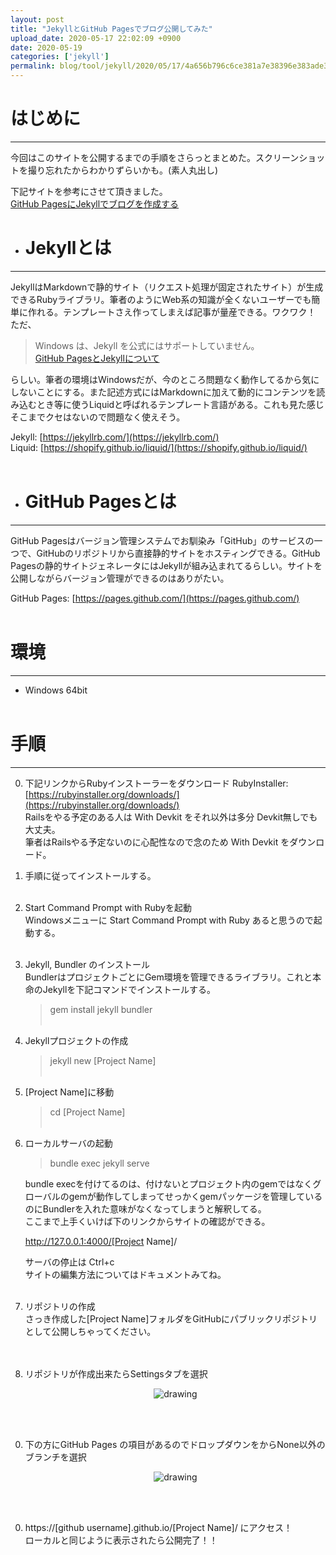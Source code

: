 ```yaml
---
layout: post
title: "JekyllとGitHub Pagesでブログ公開してみた"
upload_date: 2020-05-17 22:02:09 +0900
date: 2020-05-19
categories: ['jekyll']
permalink: blog/tool/jekyll/2020/05/17/4a656b796c6ce381a7e38396e383ade382b0e585ace9968be38197e381a6e381bfe3819f5be6ba96e58299e7b7a85d
---
```


# はじめに
***
今回はこのサイトを公開するまでの手順をさらっとまとめた。スクリーンショットを撮り忘れたからわかりずらいかも。(素人丸出し)  

下記サイトを参考にさせて頂きました。  
[GitHub PagesにJekyllでブログを作成する](https://note.com/airis0/n/n191e89b83e1d)



- # Jekyllとは
***
JekyllはMarkdownで静的サイト（リクエスト処理が固定されたサイト）が生成できるRubyライブラリ。筆者のようにWeb系の知識が全くないユーザーでも簡単に作れる。テンプレートさえ作ってしまえば記事が量産できる。ワクワク！  
ただ、
  > Windows は、Jekyll を公式にはサポートしていません。  
  [GitHub PagesとJekyllについて](https://help.github.com/ja/github/working-with-github-pages/about-github-pages-and-jekyll)

  らしい。筆者の環境はWindowsだが、今のところ問題なく動作してるから気にしないことにする。また記述方式にはMarkdownに加えて動的にコンテンツを読み込むとき等に使うLiquidと呼ばれるテンプレート言語がある。これも見た感じそこまでクセはないので問題なく使えそう。  

  Jekyll: [https://jekyllrb.com/](https://jekyllrb.com/)  
  Liquid: [https://shopify.github.io/liquid/](https://shopify.github.io/liquid/)
<br><br>

- # GitHub Pagesとは
***
GitHub Pagesはバージョン管理システムでお馴染み「GitHub」のサービスの一つで、GitHubのリポジトリから直接静的サイトをホスティングできる。GitHub Pagesの静的サイトジェネレータにはJekyllが組み込まれてるらしい。サイトを公開しながらバージョン管理ができるのはありがたい。  

  GitHub Pages: [https://pages.github.com/](https://pages.github.com/)
<br><br>

# 環境
***
- Windows 64bit
<br><br>

# 手順
***

0. 下記リンクからRubyインストーラーをダウンロード
RubyInstaller: [https://rubyinstaller.org/downloads/](https://rubyinstaller.org/downloads/)  
Railsをやる予定のある人は With Devkit をそれ以外は多分 Devkit無しでも大丈夫。  
筆者はRailsやる予定ないのに心配性なので念のため With Devkit をダウンロード。  

0. 手順に従ってインストールする。
<br><br>

0. Start Command Prompt with Rubyを起動  
Windowsメニューに Start Command Prompt with Ruby あると思うので起動する。
<br><br>

0. Jekyll, Bundler のインストール  
BundlerはプロジェクトごとにGem環境を管理できるライブラリ。これと本命のJekyllを下記コマンドでインストールする。
    > gem install jekyll bundler
<br><br>

0. Jekyllプロジェクトの作成
    > jekyll new [Project Name]
<br><br>

0. [Project Name]に移動
    > cd [Project Name]
<br><br>

0. ローカルサーバの起動  
    > bundle exec jekyll serve

    bundle execを付けてるのは、付けないとプロジェクト内のgemではなくグローバルのgemが動作してしまってせっかくgemパッケージを管理しているのにBundlerを入れた意味がなくなってしまうと解釈してる。  
    ここまで上手くいけば下のリンクからサイトの確認ができる。

    http://127.0.0.1:4000/[Project Name]/  

    サーバの停止は Ctrl+c  
    サイトの編集方法についてはドキュメントみてね。
<br><br>

0. リポジトリの作成  
    さっき作成した[Project Name]フォルダをGitHubにパブリックリポジトリとして公開しちゃってください。  
<br><br>

0. リポジトリが作成出来たらSettingsタブを選択

    <div style="text-align: center" height="360">
        <img src="{{site.baseurl}}/assets/img/unity_web_gl5.png" alt="drawing"/>  
    </div><br>
<br>

0. 下の方にGitHub Pages の項目があるのでドロップダウンをからNone以外のブランチを選択

    <div style="text-align: center" height="360">
        <img src="{{site.baseurl}}/assets/img/unity_web_gl6.png" alt="drawing"/>  
    </div><br>
<br>

0. https://[github username].github.io/[Project Name]/ にアクセス！  
ローカルと同じように表示されたら公開完了！！
